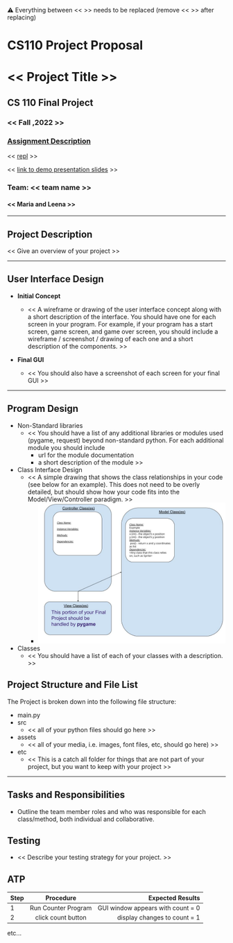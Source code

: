 :warning: Everything between << >> needs to be replaced (remove << >> after replacing)
# CS110 Project Proposal
# << Project Title >>
## CS 110 Final Project
### << Fall ,2022 >>
### [Assignment Description](https://docs.google.com/document/d/1H4R6yLL7som1lglyXWZ04RvTp_RvRFCCBn6sqv-82ps/edit?usp=sharing)

<< [repl](#) >>

<< [link to demo presentation slides](#) >>

### Team: << team name >>
#### << Maria and Leena >>

***

## Project Description

<< Give an overview of your project >>

***    

## User Interface Design

- **Initial Concept**
  - << A wireframe or drawing of the user interface concept along with a short description of the interface. You should have one for each screen in your program. For example, if your program has a start screen, game screen, and game over screen, you should include a wireframe / screenshot / drawing of each one and a short description of the components. >>
    
    
- **Final GUI**
  - << You should also have a screenshot of each screen for your final GUI >>

***        

## Program Design

* Non-Standard libraries
    * << You should have a list of any additional libraries or modules used (pygame, request) beyond non-standard python. 
         For each additional module you should include
         - url for the module documentation
         - a short description of the module >>
* Class Interface Design
    * << A simple drawing that shows the class relationships in your code (see below for an example). This does not need to be overly detailed, but should show how your code fits into the Model/View/Controller paradigm. >>
        * ![class diagram](assets/class_diagram.jpg) 
* Classes
    * << You should have a list of each of your classes with a description. >>

## Project Structure and File List

The Project is broken down into the following file structure:

* main.py
* src
    * << all of your python files should go here >>
* assets
    * << all of your media, i.e. images, font files, etc, should go here) >>
* etc
    * << This is a catch all folder for things that are not part of your project, but you want to keep with your project >>

***

## Tasks and Responsibilities 

   * Outline the team member roles and who was responsible for each class/method, both individual and collaborative.

## Testing

* << Describe your testing strategy for your project. >>

## ATP

| Step                 |Procedure             |Expected Results                   |
|----------------------|:--------------------:|----------------------------------:|
|  1                   | Run Counter Program  |GUI window appears with count = 0  |
|  2                   | click count button   | display changes to count = 1      |
etc...